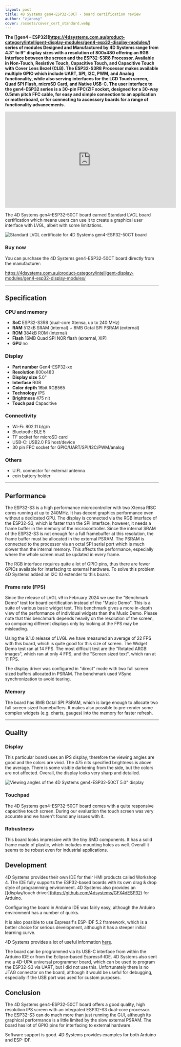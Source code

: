 ```yaml
---
layout: post
title: 4D Systems gen4-ESP32-50CT - board certification review
author: "zjanosy"
cover: /assets/cover_cert_standard.webp
---
```


**The []gen4 – ESP32](https://4dsystems.com.au/product-category/intelligent-display-modules/gen4-esp32-display-modules/) series of modules Designed and Manufactured by 4D Systems range from 4.3" to 9" display sizes with a resolution of 800x480 offering an RGB Interface between the screen and the ESP32-S3R8 Processor. Available in Non-Touch, Resistive Touch, Capacitive Touch, and Capacitive Touch with Cover Lens Bezel (CLB). The ESP32-S3R8 Processor makes available multiple GPIO which include UART, SPI, I2C, PWM, and Analog functionality, while also serving interfaces for the LCD Touch screen, Quad SPI Flash, microSD Card, and Native USB-C. The user interface to the gen4-ESP32 series is a 30-pin FPC/ZIF socket, designed for a 30-way 0.5mm pitch FFC cable, for easy and simple connection to an application or motherboard, or for connecting to accessory boards for a range of functionality advancements.**



<iframe width="560" height="315" src="https://www.youtube.com/embed/KBP-5gL0S0g" title="YouTube video player" frameborder="0" allow="accelerometer; autoplay; clipboard-write; encrypted-media; gyroscope; picture-in-picture; web-share" allowfullscreen></iframe>

The 4D Systems gen4-ESP32-50CT board earned Standard LVGL board certification which means users can use it to create a graphical user interface with LVGL, albeit with some limitations.

<img src="https://lvgl.io/assets/images/cert_standard.png" alt="Standard LVGL certificate for 4D Systems gen4-ESP32-50CT board">

### Buy now

You can purchase the 4D Systems gen4-ESP32-50CT board directly from the manufacturer:

https://4dsystems.com.au/product-category/intelligent-display-modules/gen4-esp32-display-modules/

<hr/>

## Specification

### CPU and memory

- **SoC** ESP32-S3R8 (dual-core Xtensa, up to 240 MHz)
- **RAM** 512kB SRAM (internal) + 8MB Octal SPI PSRAM (external)
- **ROM** 384kB ROM (internal)
- **Flash** 16MB Quad SPI NOR flash (external, XIP)
- **GPU** no

### Display

- **Part number** Gen4-ESP32-xx
- **Resolution** 800x480
- **Display size** 5.0"
- **Interfase** RGB
- **Color depth** 16bit RGB565
- **Technology** IPS
- **Brightness** 475 nit
- **Touch pad** Capacitive

### Connectivity

- Wi-Fi: 802.11 b/g/n
- Bluetooth: BLE 5
- TF socket for microSD card
- USB-C: USB2.0 FS host/device
- 30 pin FPC socket for GPIO/UART/SPI/I2C/PWM/analog

### Others

- U.FL connector for external antenna
- coin battery holder

<hr/>

## Performance

The ESP32-S3 is a high performance microcontroller with two Xtensa RISC cores running at up to 240MHz. It has decent graphics performance even without a dedicated GPU. The display is connected via the RGB interface of the ESP32-S3, which is faster than the SPI interface, however, it needs a frame buffer in the memory of the microcontroller. Since the internal SRAM of the ESP32-S3 is not enough for a full framebuffer at this resolution, the frame buffer must be allocated in the external PSRAM. The PSRAM is connected to the processor via an octal SPI serial port which is much slower than the internal memory. This affects the performance, especially where the whole screen must be updated in every frame.

The RGB interface requires quite a lot of GPIO pins, thus there are fewer GPIOs available for interfacing to external hardware. To solve this problem 4D Systems added an I2C IO extender to this board.

### Frame rate (FPS)

Since the release of LVGL v9 in February 2024 we use the "Benchmark Demo" test for board certification instead of the "Music Demo". This is a suite of various basic widget test. This benchmark gives a more in-depth view of the performance of individual widgets than the Music Demo. Please note that this benchmark depends heavily on the resolution of the screen, so comparing different displays only by looking at the FPS may be misleading.

Using the 9.1.0 release of LVGL we have measured an average of 22 FPS with this board, which is quite good for this size of screen. The Widget Demo test ran at 14 FPS. The most difficult test are the "Rotated ARGB images", which ran at only 4 FPS, and the "Screen sized text", which ran at 11 FPS.

The display driver was configured in "direct" mode with two full screen sized buffers allocated in PSRAM. The benchmark used VSync synchronization to avoid tearing.

### Memory

The board has 8MB Octal SPI PSRAM, which is large enough to allocate two full screen sized framebuffers. It makes also possible to pre-render some complex widgets (e.g. charts, gauges) into the memory for faster refresh.

<hr/>

## Quality

### Display

This particular board uses an IPS display, therefore the viewing angles are good and the colors are vivid. The 475 nits specified brightness is above the average. There is some visible darkening from the side, but the colors are not affected.  Overall, the display looks very sharp and detailed.

![Viewing angles of the 4D Systems gen4-ESP32-50CT 5.0" display](/assets/cert_xxx/display.jpg)

### Touchpad

The 4D Systems gen4-ESP32-50CT board comes with a quite responsive capacitive touch screen. During our evaluation the touch screen was very accurate and we haven't found any issues with it.

### Robustness

This board looks impressive with the tiny SMD components. It has a solid frame made of plastic, which includes mounting holes as well. Overall it seems to be robust even for industrial applications.

## Development

4D Systems provides their own IDE for their HMI products called Workshop 4. The IDE fully supports the ESP32-based boards with its own drag & drop style of programming environment. 4D Systems also provides an []display/touch driver](https://github.com/4dsystems/GFX4dESP32) for Arduino.

Configuring the board in Arduino IDE was fairly easy, although the Arduino environment has a number of quirks.

It is also possible to use Espressif's ESP-IDF 5.2 framework, which is a better choice for serious development, although it has a steeper initial learning curve.

4D Systems provides a lot of useful information [here](https://resources.4dsystems.com.au/manuals/workshop4/esp32/).

The board can be programmed via its USB-C interface from within the Arduino IDE or from the Eclipse-based Espressif-IDE. 4D Systems also sent me a 4D-UPA universal programmer board, which can be used to program the ESP32-S3 via UART, but I did not use this. Unfortunately there is no JTAG connector on the board, although it would be useful for debugging, especially if the USB port was used for custom purposes.

## Conclusion

The 4D Systems gen4-ESP32-50CT board offers a good quality, high resolution IPS screen with an integrated ESP32-S3 dual-core processor. The ESP32-S3 can do much more than just running the GUI, although its graphical performance is a little limited by the slow external PSRAM. The board has lot of GPIO pins for interfacing to external hardware.

Software support is good. 4D Systems provides examples for both Arduino and ESP-IDF.